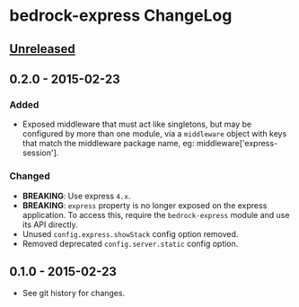 # bedrock-express ChangeLog

## [Unreleased]

## 0.2.0 - 2015-02-23

### Added
- Exposed middleware that must act like singletons, but may be configured by
more than one module, via a `middleware` object with keys that match the
middleware package name, eg: middleware['express-session'].

### Changed
- **BREAKING**: Use express `4.x`.
- **BREAKING**: `express` property is no longer exposed on the express
application. To access this, require the `bedrock-express` module and use
its API directly.
- Unused `config.express.showStack` config option removed.
- Removed deprecated `config.server.static` config option.

## 0.1.0 - 2015-02-23

- See git history for changes.


[Unreleased]: https://github.com/digitalbazaar/bedrock-express/compare/0.1.0...HEAD
